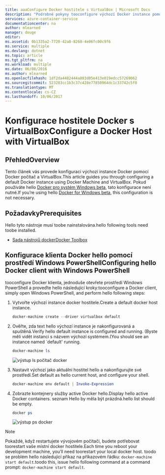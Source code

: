 ```yaml
---
title: aaaConfigure Docker hostitele s VirtualBox | Microsoft Docs
description: "Podrobné pokyny tooconfigure výchozí Docker instance pomocí Docker počítač a VirtualBox"
services: azure-container-service
documentationcenter: na
author: mlearned
manager: douge
editor: 
ms.assetid: 0b1335a2-7720-42a8-8260-4e06fc00c9f6
ms.service: multiple
ms.devlang: dotnet
ms.topic: article
ms.tgt_pltfrm: na
ms.workload: multiple
ms.date: 06/08/2016
ms.author: mlearned
ms.openlocfilehash: 1df2da4482444a803d05e413e019edcc57269062
ms.sourcegitcommit: 523283cc1b3c37c428e77850964dc1c33742c5f0
ms.translationtype: MT
ms.contentlocale: cs-CZ
ms.lasthandoff: 10/06/2017
---
```

# <a name="configure-a-docker-host-with-virtualbox"></a><span data-ttu-id="bc377-103">Konfigurace hostitele Docker s VirtualBox</span><span class="sxs-lookup"><span data-stu-id="bc377-103">Configure a Docker Host with VirtualBox</span></span>
## <a name="overview"></a><span data-ttu-id="bc377-104">Přehled</span><span class="sxs-lookup"><span data-stu-id="bc377-104">Overview</span></span>
<span data-ttu-id="bc377-105">Tento článek vás provede konfiguraci výchozí instance Docker pomocí Docker počítač a VirtualBox.</span><span class="sxs-lookup"><span data-stu-id="bc377-105">This article guides you through configuring a default Docker instance using Docker Machine and VirtualBox.</span></span> <span data-ttu-id="bc377-106">Pokud používáte hello [Docker pro systém Windows beta](http://beta.docker.com/), tato konfigurace není nutné.</span><span class="sxs-lookup"><span data-stu-id="bc377-106">If you’re using hello [Docker for Windows beta](http://beta.docker.com/), this configuration is not necessary.</span></span>

## <a name="prerequisites"></a><span data-ttu-id="bc377-107">Požadavky</span><span class="sxs-lookup"><span data-stu-id="bc377-107">Prerequisites</span></span>
<span data-ttu-id="bc377-108">Hello tyto nástroje musí toobe nainstalována.</span><span class="sxs-lookup"><span data-stu-id="bc377-108">hello following tools need toobe installed.</span></span>

* [<span data-ttu-id="bc377-109">Sada nástrojů docker</span><span class="sxs-lookup"><span data-stu-id="bc377-109">Docker Toolbox</span></span>](https://www.docker.com/products/overview#/docker_toolbox)

## <a name="configuring-hello-docker-client-with-windows-powershell"></a><span data-ttu-id="bc377-110">Konfigurace klienta Docker hello pomocí prostředí Windows PowerShell</span><span class="sxs-lookup"><span data-stu-id="bc377-110">Configuring hello Docker client with Windows PowerShell</span></span>
<span data-ttu-id="bc377-111">tooconfigure Docker klienta, jednoduše otevřete prostředí Windows PowerShell a proveďte hello následující kroky:</span><span class="sxs-lookup"><span data-stu-id="bc377-111">tooconfigure a Docker client, simply open Windows PowerShell, and perform hello following steps:</span></span>

1. <span data-ttu-id="bc377-112">Vytvořte výchozí instance docker hostitele.</span><span class="sxs-lookup"><span data-stu-id="bc377-112">Create a default docker host instance.</span></span>
   
    ```PowerShell
    docker-machine create --driver virtualbox default
    ```
2. <span data-ttu-id="bc377-113">Ověřte, zda text hello výchozí instance je nakonfigurovaná a spuštěná.</span><span class="sxs-lookup"><span data-stu-id="bc377-113">Verify hello default instance is configured and running.</span></span> <span data-ttu-id="bc377-114">(Byste měli vidět instanci s názvem výchozí systémem.</span><span class="sxs-lookup"><span data-stu-id="bc377-114">(You should see an instance named \`default' running.</span></span>
   
    ```PowerShell
    docker-machine ls 
    ```
   
    ![výstup ls počítač docker][0]
3. <span data-ttu-id="bc377-116">Nastavit výchozí jako aktuální hostitel hello a nakonfigurujte své prostředí.</span><span class="sxs-lookup"><span data-stu-id="bc377-116">Set default as hello current host, and configure your shell.</span></span>
   
    ```PowerShell
    docker-machine env default | Invoke-Expression
    ```
4. <span data-ttu-id="bc377-117">Zobrazte kontejnery služby active Docker hello.</span><span class="sxs-lookup"><span data-stu-id="bc377-117">Display hello active Docker containers.</span></span> <span data-ttu-id="bc377-118">seznam Hello by měla být prázdná.</span><span class="sxs-lookup"><span data-stu-id="bc377-118">hello list should be empty.</span></span>
   
    ```PowerShell
    docker ps
    ```
   
    ![výstup ps docker][1]

> [!NOTE]
> <span data-ttu-id="bc377-120">Pokaždé, když restartujete vývojovém počítači, budete potřebovat toorestart vaše místní docker hostitele.</span><span class="sxs-lookup"><span data-stu-id="bc377-120">Each time you reboot your development machine, you’ll need toorestart your local docker host.</span></span>
> <span data-ttu-id="bc377-121">toodo se problém hello následující příkaz na příkazovém řádku: `docker-machine start default`.</span><span class="sxs-lookup"><span data-stu-id="bc377-121">toodo this, issue hello following command at a command prompt: `docker-machine start default`.</span></span>
> 
> 

[0]: ./media/vs-azure-tools-docker-setup/docker-machine-ls.png
[1]: ./media/vs-azure-tools-docker-setup/docker-ps.png
